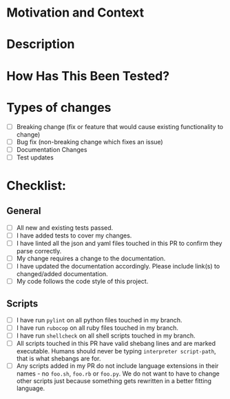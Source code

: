 <!--- Provide a general summary of your changes in the Title above -->

# Motivation and Context
<!--- Why is this change required? What problem does it solve? -->
<!--- If it fixes an open issue, please link to the issue here. -->

# Description
<!--- Describe your changes in detail -->

# How Has This Been Tested?
<!--- Please describe in detail how you tested your changes. -->
<!--- Include details of your testing environment, and the tests you ran to -->
<!--- see how your change affects other areas of the code, etc. -->

# Types of changes
<!--- What types of changes does your code introduce? Put an `x` in all the boxes that apply: -->
- [ ] Breaking change (fix or feature that would cause existing functionality to change)
- [ ] Bug fix (non-breaking change which fixes an issue)
- [ ] Documentation Changes
- [ ] Test updates

# Checklist:
<!--- Go over all the following points, and put an `x` in all the boxes that apply. -->
<!--- If you're unsure about any of these, don't hesitate to ask on Slack -->

## General
- [ ] All new and existing tests passed.
- [ ] I have added tests to cover my changes.
- [ ] I have linted all the json and yaml files touched in this PR to confirm they parse correctly.
- [ ] My change requires a change to the documentation.
- [ ] I have updated the documentation accordingly. Please include link(s) to changed/added documentation.
- [ ] My code follows the code style of this project.

## Scripts
- [ ] I have run `pylint` on all python files touched in my branch.
- [ ] I have run `rubocop` on all ruby files touched in my branch.
- [ ] I have run `shellcheck` on all shell scripts touched in my branch.
- [ ] All scripts touched in this PR have valid shebang lines and are marked executable. Humans should never be typing `interpreter script-path`, that is what shebangs are for. 
- [ ] Any scripts added in my PR do not include language extensions in their names - no `foo.sh`, `foo.rb` or `foo.py`. We do not want to have to change other scripts just because something gets rewritten in a better fitting language.

